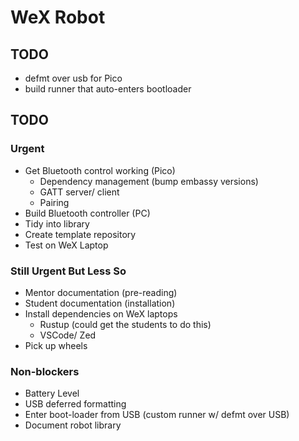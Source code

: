 # WeX Robot

## TODO

- defmt over usb for Pico
- build runner that auto-enters bootloader

## TODO

### Urgent

- Get Bluetooth control working (Pico)
  - Dependency management (bump embassy versions)
  - GATT server/ client
  - Pairing
- Build Bluetooth controller (PC)
- Tidy into library
- Create template repository
- Test on WeX Laptop

### Still Urgent But Less So

- Mentor documentation (pre-reading)
- Student documentation (installation)
- Install dependencies on WeX laptops
  - Rustup (could get the students to do this)
  - VSCode/ Zed
- Pick up wheels

### Non-blockers

- Battery Level
- USB deferred formatting
- Enter boot-loader from USB (custom runner w/ defmt over USB)
- Document robot library
